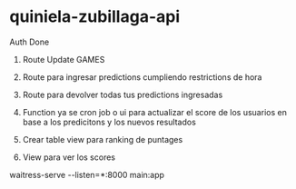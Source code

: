 # quiniela-zubillaga-api


Auth Done

1. Route Update GAMES

2. Route para ingresar predictions cumpliendo restrictions de hora

3. Route para devolver todas tus predictions ingresadas

4. Function ya se cron job o ui para actualizar el score de los usuarios en base a los predicitons y los nuevos resultados

5. Crear table view para ranking de puntages

6. View para ver los scores 


waitress-serve --listen=*:8000 main:app

